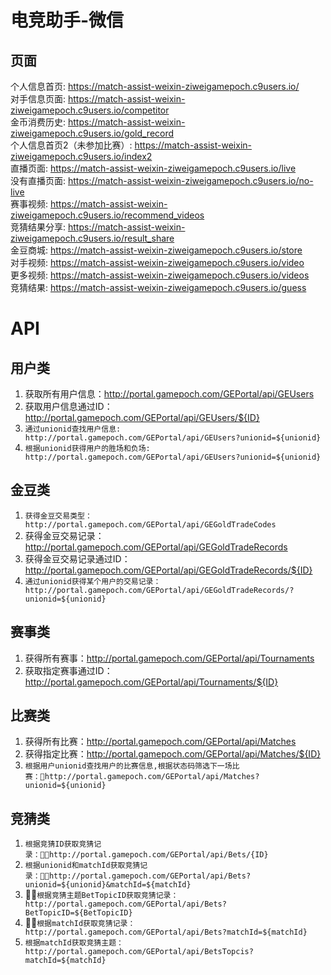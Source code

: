 # 电竞助手-微信

## 页面
   个人信息首页: https://match-assist-weixin-ziweigamepoch.c9users.io/                     
   对手信息页面: https://match-assist-weixin-ziweigamepoch.c9users.io/competitor           
   金币消费历史: https://match-assist-weixin-ziweigamepoch.c9users.io/gold_record      
   个人信息首页2（未参加比赛）: https://match-assist-weixin-ziweigamepoch.c9users.io/index2               
   直播页面: https://match-assist-weixin-ziweigamepoch.c9users.io/live                 
   没有直播页面: https://match-assist-weixin-ziweigamepoch.c9users.io/no-live              
   赛事视频: https://match-assist-weixin-ziweigamepoch.c9users.io/recommend_videos           
   竞猜结果分享: https://match-assist-weixin-ziweigamepoch.c9users.io/result_share         
   金豆商城: https://match-assist-weixin-ziweigamepoch.c9users.io/store                
   对手视频: https://match-assist-weixin-ziweigamepoch.c9users.io/video  
   更多视频: https://match-assist-weixin-ziweigamepoch.c9users.io/videos  
   竞猜结果: https://match-assist-weixin-ziweigamepoch.c9users.io/guess



# API
  ## 用户类
  1. 获取所有用户信息：http://portal.gamepoch.com/GEPortal/api/GEUsers
  2. 获取用户信息通过ID：http://portal.gamepoch.com/GEPortal/api/GEUsers/${ID}
  3. `通过unionid查找用户信息: http://portal.gamepoch.com/GEPortal/api/GEUsers?unionid=${unionid}`
  4. `根据unionid获得用户的胜场和负场: http://portal.gamepoch.com/GEPortal/api/GEUsers?unionid=${unionid}`

  ## 金豆类
  1. `获得金豆交易类型：http://portal.gamepoch.com/GEPortal/api/GEGoldTradeCodes`
  2. 获得金豆交易记录：http://portal.gamepoch.com/GEPortal/api/GEGoldTradeRecords
  3. 获得金豆交易记录通过ID：http://portal.gamepoch.com/GEPortal/api/GEGoldTradeRecords/${ID}
  4. `通过unionid获得某个用户的交易记录：http://portal.gamepoch.com/GEPortal/api/GEGoldTradeRecords/?unionid=${unionid}`

  ## 赛事类
  1. 获得所有赛事：http://portal.gamepoch.com/GEPortal/api/Tournaments
  2. 获取指定赛事通过ID：http://portal.gamepoch.com/GEPortal/api/Tournaments/${ID}
  
  ## 比赛类
  1. 获得所有比赛：http://portal.gamepoch.com/GEPortal/api/Matches
  2. 获得指定比赛：http://portal.gamepoch.com/GEPortal/api/Matches/${ID}
  3. `根据用户unionid查找用户的比赛信息,根据状态码筛选下一场比赛：http://portal.gamepoch.com/GEPortal/api/Matches?unionid=${unionid}`

  ## 竞猜类
  1. `根据竞猜ID获取竞猜记录：http://portal.gamepoch.com/GEPortal/api/Bets/{ID}`
  2. `根据unionid和matchId获取竞猜记录：http://portal.gamepoch.com/GEPortal/api/Bets?unionid=${unionid}&matchId=${matchId}`
  3. `根据竞猜主题BetTopicID获取竞猜记录：http://portal.gamepoch.com/GEPortal/api/Bets?BetTopicID=${BetTopicID}`
  3. `根据matchId获取竞猜记录：http://portal.gamepoch.com/GEPortal/api/Bets?matchId=${matchId}`
  4. `根据matchId获取竞猜主题：http://portal.gamepoch.com/GEPortal/api/BetsTopcis?matchId=${matchId}`

  